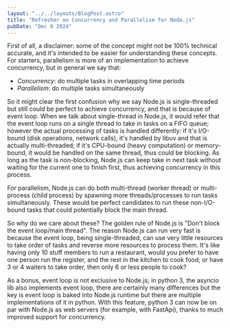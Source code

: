 ```yaml
---
layout: "../../layouts/BlogPost.astro"
title: "Refresher on Concurrency and Parallelism for Node.js"
pubDate: "Dec 6 2024"
---
```


First of all, a disclaimer: some of the concept might not be 100% technical accurate, and it's intended to be easier for understanding these concepts. For starters, parallelism is more of an implementation to achieve concurrency, but in general we say that:
- *Concurrency*: do multiple tasks in overlapping time periods
- *Parallelism*: do multiple tasks simultaneously

So it might clear the first confusion why we say Node.js is single-threaded but still could be perfect to achieve concurrency, and that is because of event loop. When we talk about single-thread in Node.js, it would refer that the event loop runs on a single thread to take in tasks on a FIFO queue; however the actual processing of tasks is handled differently: if it's I/O-bound (disk operations, network calls), it's handled by libuv and that is actually multi-threaded; if it's CPU-bound (heavy computation) or memory-bound, it would be handled on the same thread, thus could be blocking. As long as the task is non-blocking, Node.js can keep take in next task without waiting for the current one to finish first, thus achieving concurrency in this process.

For parallelism, Node.js can do both multi-thread (worker thread) or multi-process (child process) by spawning more threads/processes to run tasks simultaneously. These would be perfect candidates to run these non-I/O-bound tasks that could potentially block the main thread. 

So why do we care about these? The golden rule of Node.js is "Don't block the event loop/main thread". The reason Node.js can run very fast is because the event loop, being single-threaded, can use very little resources to take order of tasks and reverse more resources to process them. It's like having only 10 stuff members to run a restaurant, would you prefer to have one person run the register, and the rest in the kitchen to cook food; or have 3 or 4 waiters to take order, then only 6 or less people to cook? 

As a bonus, event loop is not exclusive to Node.js; in python 3, the asyncio lib also implements event loop, there are certainly many differences but the key is event loop is baked into Node.js runtime but there are multiple implementations of it in python. With this feature, python 3 can now be on par with Node.js as web servers (for example, with FastApi), thanks to much improved support for concurrency.